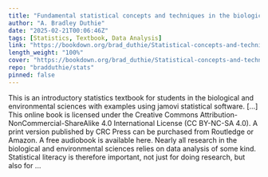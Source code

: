 ```yaml
---
title: "Fundamental statistical concepts and techniques in the biological and environmental sciences: With jamovi"
author: "A. Bradley Duthie"
date: "2025-02-21T00:06:46Z"
tags: [Statistics, Textbook, Data Analysis]
link: "https://bookdown.org/brad_duthie/Statistical-concepts-and-techniques-with-jamovi-1720789903589/"
length_weight: "100%"
cover: "https://bookdown.org/brad_duthie/Statistical-concepts-and-techniques-with-jamovi-1720789903589/img/cover.png"
repo: "bradduthie/stats"
pinned: false
---
```


This is an introductory statistics textbook for students in the biological and environmental sciences with examples using jamovi statistical software. [...] This online book is licensed under the Creative Commons Attribution-NonCommercial-ShareAlike 4.0 International License (CC BY-NC-SA 4.0). A print version published by CRC Press can be purchased from Routledge or Amazon. A free audiobook is available here. Nearly all research in the biological and environmental sciences relies on data analysis of some kind.
Statistical literacy is therefore important, not just for doing research, but also for  ...
